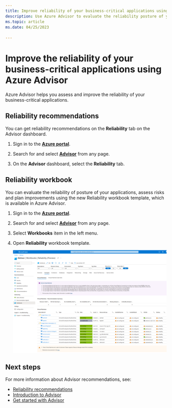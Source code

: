 ```yaml
---
title: Improve reliability of your business-critical applications using Azure Advisor.
description: Use Azure Advisor to evaluate the reliability posture of your business-critical applications, assess risks and plan improvements.
ms.topic: article
ms.date: 04/25/2023

---
```


# Improve the reliability of your business-critical applications using Azure Advisor

Azure Advisor helps you assess and improve the reliability of your business-critical applications. 

## Reliability recommendations

You can get reliability recommendations on the **Reliability** tab on the Advisor dashboard.

1. Sign in to the [**Azure portal**](https://portal.azure.com).

1. Search for and select [**Advisor**](https://aka.ms/azureadvisordashboard) from any page.

1. On the **Advisor** dashboard, select the **Reliability** tab.

## Reliability workbook

You can evaluate the reliability of posture of your applications, assess risks and plan improvements using the new Reliability workbook template, which is available in Azure Advisor.

1. Sign in to the [**Azure portal**](https://portal.azure.com).

1. Search for and select [**Advisor**](https://aka.ms/azureadvisordashboard) from any page.

1. Select **Workbooks** item in the left menu. 

1. Open **Reliability** workbook template. 

    [![Screenshot of the Azure Advisor relibility workbook template](./media/advisor-reliability-workbook.png)](./media/advisor-reliability-workbook.png#lightbox)
 


## Next steps

For more information about Advisor recommendations, see:
* [Reliability recommendations](advisor-reference-reliability-recommendations.md)
* [Introduction to Advisor](advisor-overview.md)
* [Get started with Advisor](advisor-get-started.md)



